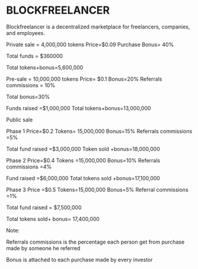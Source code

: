 # BLOCKFREELANCER
Blockfreelancer is a decentralized marketplace for freelancers, companies, and employees.

Private sale = 4,000,000 tokens
Price=$0.09
 Purchase Bonus= 40%

Total funds = $360000

Total tokens+bonus=5,600,000


Pre-sale = 10,000,000 tokens
Price= $0.1
Bonus=20%
Referrals commissions = 10%

Total bonus=30%

Funds raised =$1,000,000
Total tokens+bonus=13,000,000


Public sale

Phase 1
Price=$0.2
Tokens= 15,000,000
Bonus=15%
Referrals commissions =5%

Total fund raised =$3,000,000
Token sold +bonus=18,000,000



Phase 2
Price=$0.4
Tokens =15,000,000
Bonus=10%
Referrals commissions =4%

Fund raised =$6,000,000
Total tokens sold +bonus=17,100,000


Phase 3
Price =$0.5
Tokens=15,000,000
Bonus=5%
Referral commissions =1%

Total fund raised = $7,500,000

Total tokens sold+ bonus= 17,400,000


Note:

Referrals commissions is the percentage each person get from purchase made by someone he referred 

Bonus is attached to each purchase made by every investor
